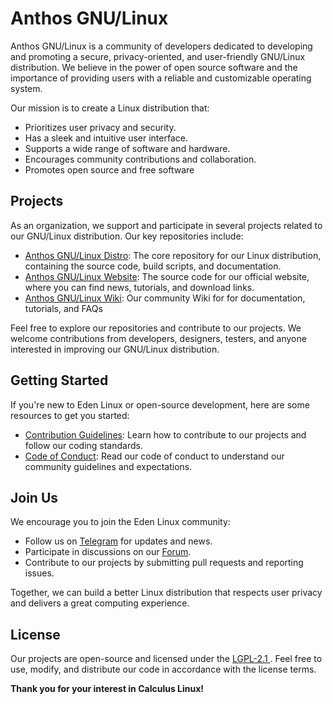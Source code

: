# Anthos GNU/Linux

Anthos GNU/Linux is a community of developers dedicated to developing and promoting a secure, privacy-oriented, and user-friendly GNU/Linux distribution. We believe in the power of open source software and the importance of providing users with a reliable and customizable operating system.

Our mission is to create a Linux distribution that:

- Prioritizes user privacy and security.
- Has a sleek and intuitive user interface.
- Supports a wide range of software and hardware.
- Encourages community contributions and collaboration.
- Promotes open source and free software

## Projects

As an organization, we support and participate in several projects related to our GNU/Linux distribution. Our key repositories include:

- [Anthos GNU/Linux Distro](https://github.com/AnthosLinux/anthoslinux): The core repository for our Linux distribution, containing the source code, build scripts, and documentation.
- [Anthos GNU/Linux Website](soon): The source code for our official website, where you can find news, tutorials, and download links.
- [Anthos GNU/Linux Wiki](soon): Our community Wiki for for documentation, tutorials, and FAQs

Feel free to explore our repositories and contribute to our projects. We welcome contributions from developers, designers, testers, and anyone interested in improving our GNU/Linux distribution.

## Getting Started

If you're new to Eden Linux or open-source development, here are some resources to get you started:

- [Contribution Guidelines](CONTRIBUTING.md): Learn how to contribute to our projects and follow our coding standards.
- [Code of Conduct](CODE_OF_CONDUCT.md): Read our code of conduct to understand our community guidelines and expectations.

## Join Us

We encourage you to join the Eden Linux community:

- Follow us on [Telegram](https://t.me/AnthosLinux) for updates and news.
- Participate in discussions on our [Forum](https://discord.gg/9gtASQyAUB).
- Contribute to our projects by submitting pull requests and reporting issues.

Together, we can build a better Linux distribution that respects user privacy and delivers a great computing experience.

## License

Our projects are open-source and licensed under the [LGPL-2.1 ](https://www.gnu.org/licenses/old-licenses/lgpl-2.1.en.html). Feel free to use, modify, and distribute our code in accordance with the license terms.

**Thank you for your interest in Calculus Linux!**
